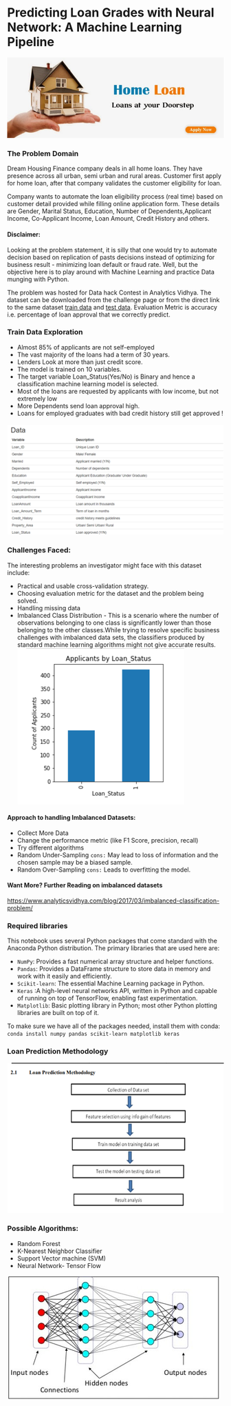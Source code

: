 # Predicting Loan Grades with Neural Network: A Machine Learning Pipeline 

![home_loan](images/home_loan.jpg)

### The Problem Domain
Dream Housing Finance company deals in all home loans. They have presence across all urban, semi urban and rural areas. Customer first apply for home loan, after that company validates the customer eligibility for loan.

Company wants to automate the loan eligibility process (real time) based on customer detail provided while filling online application form. These details are Gender, Marital Status, Education, Number of Dependents,Applicant Income, Co-Applicant Income, Loan Amount, Credit History and others. 
 
#### Disclaimer: 
Looking at the problem statement, it is silly that one would try to automate decision based on replication of pasts decisions instead of optimizing for business result - minimizing loan default or fraud rate. Well, but the objective here is to play around with Machine Learning and practice Data munging with Python.

The problem was hosted for Data hack Contest in Analytics Vidhya. The dataset can be downloaded from the challenge page or from the direct link to the same dataset [train data](traindata.csv) and [test data](testdata.csv). Evaluation Metric is accuracy i.e. percentage of loan approval that we correctly predict.

### Train Data Exploration
* Almost 85% of applicants are not self-employed 
* The vast majority of the loans had a term of 30 years.
* Lenders Look at more than just credit score.
* The model is trained on 10 variables.
* The target variable Loan_Status(Yes/No) is Binary and hence a classification machine learning model is selected. 
* Most of the loans are requested by applicants with low income, but not extremely low
* More Dependents send loan approval high.
* Loans for employed graduates with bad credit history still get approved !

#### ![data](images/Data_Loan.PNG)

### Challenges Faced:
The interesting problems an investigator might face with this dataset include:

* Practical and usable cross-validation strategy.
* Choosing evaluation metric for the dataset and the problem being solved.
* Handling missing data
* Imbalanced Class Distribution - This is a scenario where the number of observations belonging to one class is significantly lower than those belonging to the other classes.While trying to resolve specific business challenges with imbalanced data sets, the classifiers produced by standard machine learning algorithms might not give accurate results.
 ![Loan_Status](images/Loan_status.PNG)
 
#### Approach to handling Imbalanced Datasets:
* Collect More Data
* Change the performance metric (like F1 Score, precision, recall)
* Try different algorithms
* Random Under-Sampling
     `cons:` May lead to loss of information and the chosen sample may be a biased sample.
* Random Over-Sampling 
    `cons:` Leads to overfitting the model.
 
 #### Want More? Further Reading on imbalanced datasets
 https://www.analyticsvidhya.com/blog/2017/03/imbalanced-classification-problem/
 
### Required libraries
This notebook uses several Python packages that come standard with the Anaconda Python distribution. The primary libraries that are used here are:
*	`NumPy`: Provides a fast numerical array structure and helper functions.
*	`Pandas`: Provides a DataFrame structure to store data in memory and work with it easily and efficiently.
*	`Scikit-learn`: The essential Machine Learning package in Python.
*	`Keras` :A high-level neural networks API, written in Python and capable of running on top of TensorFlow, enabling fast experimentation.
*	`Matplotlib`: Basic plotting library in Python; most other Python plotting libraries are built on top of it.

To make sure we have all of the packages needed, install them with conda:
`conda install numpy pandas scikit-learn matplotlib keras` 

### Loan Prediction Methodology
![loan_prediction](images/prediction_methodology.PNG)  

### Possible Algorithms:
* Random Forest
* K-Nearest Neighbor Classifier
* Support Vector machine (SVM)
* Neural Network- Tensor Flow

![neural](images/neural_networks.jpg)







